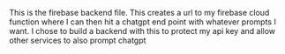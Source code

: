 This is the firebase backend file. This creates a url to my firebase cloud function where I can then hit a chatgpt end point with whatever prompts I want. I chose to build a backend with this to protect my api key and allow other services to also prompt chatgpt
